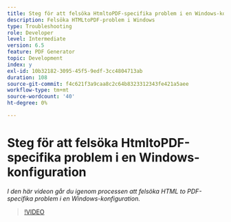 ```yaml
---
title: Steg för att felsöka HtmltoPDF-specifika problem i en Windows-konfiguration
description: Felsöka HTMLtoPDF-problem i Windows
type: Troubleshooting
role: Developer
level: Intermediate
version: 6.5
feature: PDF Generator
topic: Development
index: y
exl-id: 10b32182-3095-45f5-9edf-3cc4804713ab
duration: 108
source-git-commit: f4c621f3a9caa8c2c64b8323312343fe421a5aee
workflow-type: tm+mt
source-wordcount: '40'
ht-degree: 0%

---
```


# Steg för att felsöka HtmltoPDF-specifika problem i en Windows-konfiguration

*I den här videon går du igenom processen att felsöka HTML to PDF-specifika problem i en Windows-konfiguration.*

>[!VIDEO](https://video.tv.adobe.com/v/335545?quality=12&learn=on)
